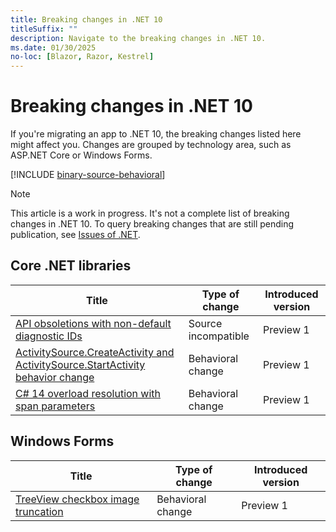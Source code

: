 ```yaml
---
title: Breaking changes in .NET 10
titleSuffix: ""
description: Navigate to the breaking changes in .NET 10.
ms.date: 01/30/2025
no-loc: [Blazor, Razor, Kestrel]
---
```

# Breaking changes in .NET 10

If you're migrating an app to .NET 10, the breaking changes listed here might affect you. Changes are grouped by technology area, such as ASP.NET Core or Windows Forms.

[!INCLUDE [binary-source-behavioral](includes/binary-source-behavioral.md)]

> [!NOTE]
>
> This article is a work in progress. It's not a complete list of breaking changes in .NET 10. To query breaking changes that are still pending publication, see [Issues of .NET](https://issuesof.net/?q=%20is:open%20-label:Documented%20is:issue%20(label:%22Breaking%20Change%22%20or%20label:breaking-change)%20(repo:dotnet/docs%20or%20repo:aspnet/Announcements)%20group:repo%20(label:%22:checkered_flag:%20Release:%20.NET%2010%22%20or%20label:10.0.0)%20sort:created-desc).

## Core .NET libraries

| Title                                                                                                                      | Type of change      | Introduced version |
|----------------------------------------------------------------------------------------------------------------------------|---------------------|--------------------|
| [API obsoletions with non-default diagnostic IDs](core-libraries/10.0/obsolete-apis.md)                                    | Source incompatible | Preview 1          |
| [ActivitySource.CreateActivity and ActivitySource.StartActivity behavior change](core-libraries/10.0/activity-sampling.md) | Behavioral change   | Preview 1          |
| [C# 14 overload resolution with span parameters](csharp-overload-resolution.md)                                            | Behavioral change   | Preview 1          |

## Windows Forms

| Title                                                                                              | Type of change      | Introduced version |
|----------------------------------------------------------------------------------------------------|---------------------|--------------------|
| [TreeView checkbox image truncation](windows-forms/10.0/treeview-text-location.md)                 | Behavioral change   | Preview 1          |

